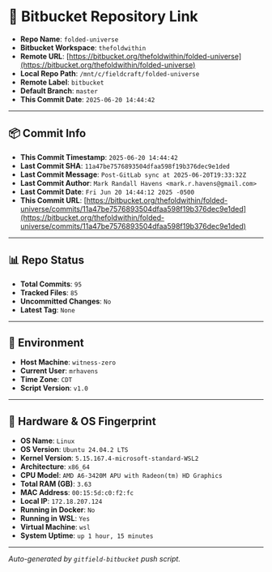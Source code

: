# 🔗 Bitbucket Repository Link

- **Repo Name**: `folded-universe`
- **Bitbucket Workspace**: `thefoldwithin`
- **Remote URL**: [https://bitbucket.org/thefoldwithin/folded-universe](https://bitbucket.org/thefoldwithin/folded-universe)
- **Local Repo Path**: `/mnt/c/fieldcraft/folded-universe`
- **Remote Label**: `bitbucket`
- **Default Branch**: `master`
- **This Commit Date**: `2025-06-20 14:44:42`

---

## 📦 Commit Info

- **This Commit Timestamp**: `2025-06-20 14:44:42`
- **Last Commit SHA**: `11a47be7576893504dfaa598f19b376dec9e1ded`
- **Last Commit Message**: `Post-GitLab sync at 2025-06-20T19:33:32Z`
- **Last Commit Author**: `Mark Randall Havens <mark.r.havens@gmail.com>`
- **Last Commit Date**: `Fri Jun 20 14:44:12 2025 -0500`
- **This Commit URL**: [https://bitbucket.org/thefoldwithin/folded-universe/commits/11a47be7576893504dfaa598f19b376dec9e1ded](https://bitbucket.org/thefoldwithin/folded-universe/commits/11a47be7576893504dfaa598f19b376dec9e1ded)

---

## 📊 Repo Status

- **Total Commits**: `95`
- **Tracked Files**: `85`
- **Uncommitted Changes**: `No`
- **Latest Tag**: `None`

---

## 🧭 Environment

- **Host Machine**: `witness-zero`
- **Current User**: `mrhavens`
- **Time Zone**: `CDT`
- **Script Version**: `v1.0`

---

## 🧬 Hardware & OS Fingerprint

- **OS Name**: `Linux`
- **OS Version**: `Ubuntu 24.04.2 LTS`
- **Kernel Version**: `5.15.167.4-microsoft-standard-WSL2`
- **Architecture**: `x86_64`
- **CPU Model**: `AMD A6-3420M APU with Radeon(tm) HD Graphics`
- **Total RAM (GB)**: `3.63`
- **MAC Address**: `00:15:5d:c0:f2:fc`
- **Local IP**: `172.18.207.124`
- **Running in Docker**: `No`
- **Running in WSL**: `Yes`
- **Virtual Machine**: `wsl`
- **System Uptime**: `up 1 hour, 15 minutes`

---

_Auto-generated by `gitfield-bitbucket` push script._
